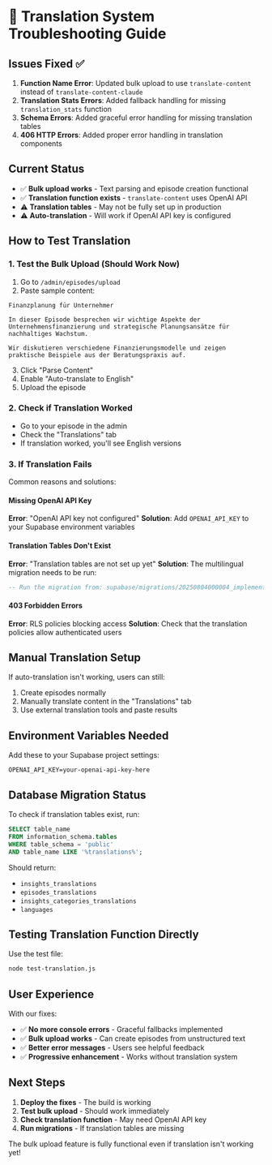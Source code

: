 # 🔧 Translation System Troubleshooting Guide

## Issues Fixed ✅

1. **Function Name Error**: Updated bulk upload to use `translate-content` instead of `translate-content-claude`
2. **Translation Stats Errors**: Added fallback handling for missing `translation_stats` function
3. **Schema Errors**: Added graceful error handling for missing translation tables
4. **406 HTTP Errors**: Added proper error handling in translation components

## Current Status

- ✅ **Bulk upload works** - Text parsing and episode creation functional
- ✅ **Translation function exists** - `translate-content` uses OpenAI API
- ⚠️ **Translation tables** - May not be fully set up in production
- ⚠️ **Auto-translation** - Will work if OpenAI API key is configured

## How to Test Translation

### 1. Test the Bulk Upload (Should Work Now)
1. Go to `/admin/episodes/upload`
2. Paste sample content:
```
Finanzplanung für Unternehmer

In dieser Episode besprechen wir wichtige Aspekte der Unternehmensfinanzierung und strategische Planungsansätze für nachhaltiges Wachstum.

Wir diskutieren verschiedene Finanzierungsmodelle und zeigen praktische Beispiele aus der Beratungspraxis auf.
```
3. Click "Parse Content"
4. Enable "Auto-translate to English"
5. Upload the episode

### 2. Check if Translation Worked
- Go to your episode in the admin
- Check the "Translations" tab
- If translation worked, you'll see English versions

### 3. If Translation Fails
Common reasons and solutions:

#### Missing OpenAI API Key
**Error**: "OpenAI API key not configured"
**Solution**: Add `OPENAI_API_KEY` to your Supabase environment variables

#### Translation Tables Don't Exist
**Error**: "Translation tables are not set up yet"
**Solution**: The multilingual migration needs to be run:
```sql
-- Run the migration from: supabase/migrations/20250804000004_implement_multilingual_support.sql
```

#### 403 Forbidden Errors
**Error**: RLS policies blocking access
**Solution**: Check that the translation policies allow authenticated users

## Manual Translation Setup

If auto-translation isn't working, users can still:
1. Create episodes normally
2. Manually translate content in the "Translations" tab
3. Use external translation tools and paste results

## Environment Variables Needed

Add these to your Supabase project settings:

```
OPENAI_API_KEY=your-openai-api-key-here
```

## Database Migration Status

To check if translation tables exist, run:
```sql
SELECT table_name 
FROM information_schema.tables 
WHERE table_schema = 'public' 
AND table_name LIKE '%translations%';
```

Should return:
- `insights_translations`
- `episodes_translations` 
- `insights_categories_translations`
- `languages`

## Testing Translation Function Directly

Use the test file:
```bash
node test-translation.js
```

## User Experience

With our fixes:
- ✅ **No more console errors** - Graceful fallbacks implemented
- ✅ **Bulk upload works** - Can create episodes from unstructured text
- ✅ **Better error messages** - Users see helpful feedback
- ✅ **Progressive enhancement** - Works without translation system

## Next Steps

1. **Deploy the fixes** - The build is working
2. **Test bulk upload** - Should work immediately  
3. **Check translation function** - May need OpenAI API key
4. **Run migrations** - If translation tables are missing

The bulk upload feature is fully functional even if translation isn't working yet!
